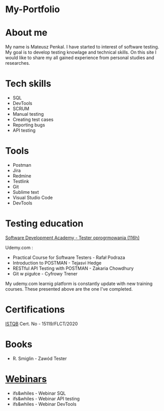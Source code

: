 # My-Portfolio

# About me

  My name is Mateusz Penkal. I have started to interest of software testing. My goal is to develop testing knowlage and technical skills. 
  On this site I would like to share my all gained experience from personal studies and researches.

# Tech skills
  - SQL
  - DevTools
  - SCRUM
  - Manual testing
  - Creating test cases
  - Reporting bugs
  - API testing

# Tools
  - Postman
  - Jira
  - Redmine
  - Testlink
  - Git
  - Sublime text
  - Visual Studio Code
  - DevTools
  
# Testing education

  [Software Development Academy - Tester oprogrmowania (116h)](https://sdacademy.pl/kursy/software-tester/)
  
  Udemy.com :
  - Practical Course for Software Testers - Rafał Podraza
  - Introduction to POSTMAN - Tejasvi Hedge
  - RESTful API Testing with POSTMAN - Zakaria Chowdhury
  - Git w pigułce - Cyfrowy Trener
 
 My udemy.com learnig platform is constantly update with new training courses. These presented above are the one I've completed.
 
 # Certifications
 
 [ISTQB](http://scr.istqb.org/)  Cert. No - 15119/FLCT/2020
  
 # Books
 
 - R. Smiglin - Zawód Tester

 # [Webinars](https://www.czyitjestdlamnie.pl/warsztaty)
 - ifs&whiles - Webinar SQL
 - ifs&whiles - Webinar API testing
 - ifs&whiles - Webinar DevTools
